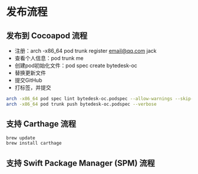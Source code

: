 # 发布流程

## 发布到 Cocoapod 流程

- 注册：arch -x86_64 pod trunk register <email@qq.com> jack
- 查看个人信息：pod trunk me
- 创建pod初始化文件：pod spec create bytedesk-oc
- 替换更新文件
- 提交GitHub
- 打标签，并提交

```bash
arch -x86_64 pod spec lint bytedesk-oc.podspec --allow-warnings --skip-import-validation --verbose
arch -x86_64 pod trunk push bytedesk-oc.podspec --verbose
```

## 支持 Carthage 流程

```bash
brew update
brew install carthage
```

## 支持 Swift Package Manager (SPM) 流程
